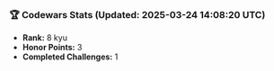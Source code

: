 ### 🏆 Codewars Stats (Updated: 2025-03-24 14:08:20 UTC)

- **Rank:** 8 kyu
- **Honor Points:** 3
- **Completed Challenges:** 1
